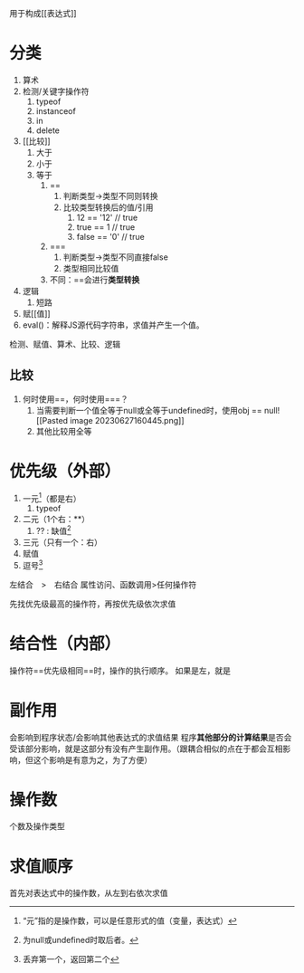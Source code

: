 用于构成[[表达式]]
# 分类
1. 算术
2. 检测/关键字操作符
	1. typeof
	2. instanceof
	3. in
	4. delete
3. [[比较]] 
	1. 大于
	2. 小于
	3. 等于
		1. \==
			1. 判断类型→类型不同则转换
			2. 比较类型转换后的值/引用
				1. 12 == '12'  // true
				2. true == 1   // true
				3. false == '0' // true
		2. \=== 
			1. 判断类型→类型不同直接false
			2. 类型相同比较值
		3. 不同：\==会进行**类型转换**
4. 逻辑
	1. 短路
5. 赋[[值]] 
6. eval()：解释JS源代码字符串，求值并产生一个值。

检测、赋值、算术、比较、逻辑
## 比较
1. 何时使用\==，何时使用\=\==？
	1. 当需要判断一个值全等于null或全等于undefined时，使用obj == null![[Pasted image 20230627160445.png]]
	2. 其他比较用全等

# 优先级（外部）
1. 一元[^2]（都是右）
	1. typeof
2. 二元（1个右：\*\*）
	1. ??  : 缺值[^3]
3. 三元（只有一个：右）
4. 赋值
5. 逗号[^1]

左结合　>　右结合
属性访问、函数调用>任何操作符

先找优先级最高的操作符，再按优先级依次求值
# 结合性（内部）
操作符==优先级相同==时，操作的执行顺序。
如果是左，就是
# 副作用
会影响到程序状态/会影响其他表达式的求值结果
程序**其他部分的计算结果**是否会受该部分影响，就是这部分有没有产生副作用。（跟耦合相似的点在于都会互相影响，但这个影响是有意为之，为了方便）
# 操作数
个数及操作类型
# 求值顺序
首先对表达式中的操作数，从左到右依次求值

[^1]: 丢弃第一个，返回第二个
[^2]: “元”指的是操作数，可以是任意形式的值（变量，表达式）
[^3]: 为null或undefined时取后者。